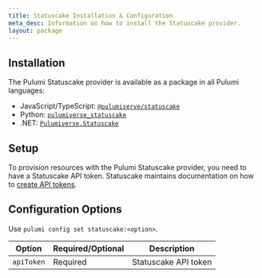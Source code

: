 ```yaml
---
title: Statuscake Installation & Configuration
meta_desc: Information on how to install the Statuscake provider.
layout: package
---
```


## Installation

The Pulumi Statuscake provider is available as a package in all Pulumi languages:

- JavaScript/TypeScript: [`@pulumiserve/statuscake`](https://www.npmjs.com/package/@pulumiverse/statuscake)
- Python: [`pulumiverse_statuscake`](https://pypi.org/project/pulumiverse-statuscake/)
- .NET: [`Pulumiverse.Statuscake`](https://www.nuget.org/packages/Pulumiverse.Statuscake)

## Setup

To provision resources with the Pulumi Statuscake provider, you need to have a Statuscake API token.
Statuscake maintains documentation on how to [create API tokens](https://www.statuscake.com/blog/how-to-use-the-statuscake-api/).

## Configuration Options

Use `pulumi config set statuscake:<option>`.

| Option     | Required/Optional | Description          |
| ---------- | ----------------- | -------------------- |
| `apiToken` | Required          | Statuscake API token |
